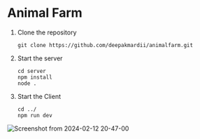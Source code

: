 # Animal Farm
1. Clone the repository
    ``` 
    git clone https://github.com/deepakmardii/animalfarm.git
    ```
2. Start the server
    ```
    cd server
    npm install
    node .
    ```
3. Start the Client
    ```
    cd ../
    npm run dev
    ```
![Screenshot from 2024-02-12 20-47-00](https://github.com/deepakmardii/animalfarm/assets/67671892/443c40f0-41aa-4ccb-9e7c-b18cb30b30fb)
